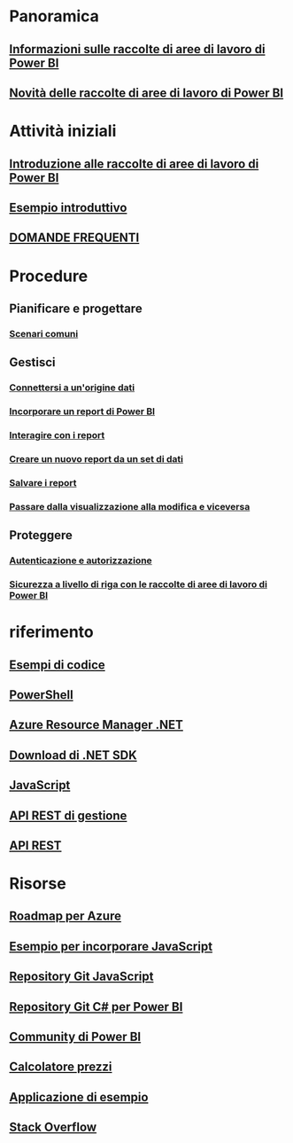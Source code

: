 # Panoramica
## [Informazioni sulle raccolte di aree di lavoro di Power BI](what-are-power-bi-workspace-collections.md)
## [Novità delle raccolte di aree di lavoro di Power BI](whats-new.md)

# Attività iniziali
## [Introduzione alle raccolte di aree di lavoro di Power BI](get-started.md)
## [Esempio introduttivo](get-started-sample.md)
## [DOMANDE FREQUENTI](faq.md)

# Procedure
## Pianificare e progettare
### [Scenari comuni](scenarios.md)

## Gestisci
### [Connettersi a un'origine dati](connect-datasource.md)
### [Incorporare un report di Power BI](embed-report.md)
### [Interagire con i report](interact-with-reports.md)
### [Creare un nuovo report da un set di dati](create-report-from-dataset.md)
### [Salvare i report](save-reports.md)
### [Passare dalla visualizzazione alla modifica e viceversa](toggle-mode.md)

## Proteggere
### [Autenticazione e autorizzazione](app-token-flow.md)
### [Sicurezza a livello di riga con le raccolte di aree di lavoro di Power BI](row-level-security.md)

# riferimento
## [Esempi di codice](https://azure.microsoft.com/resources/samples/?service=power-bi-embedded)
## [PowerShell](/powershell/module/azurerm.powerbiembedded)
## [Azure Resource Manager .NET](/dotnet/api/microsoft.azure.management.powerbiembedded)
## [Download di .NET SDK](https://www.nuget.org/profiles/powerbi)
## [JavaScript](https://github.com/Microsoft/PowerBI-JavaScript/wiki)
## [API REST di gestione](/rest/api/powerbiembedded/)
## [API REST](https://msdn.microsoft.com/library/azure/mt711507.aspx)

# Risorse
## [Roadmap per Azure](https://azure.microsoft.com/roadmap/?category=intelligence-analytics)
## [Esempio per incorporare JavaScript](https://microsoft.github.io/PowerBI-JavaScript/demo/)
## [Repository Git JavaScript](https://github.com/Microsoft/PowerBI-JavaScript)
## [Repository Git C# per Power BI](https://github.com/Microsoft/PowerBI-CSharp)
## [Community di Power BI](http://community.powerbi.com/t5/Developer/bd-p/Developer)
## [Calcolatore prezzi](https://azure.microsoft.com/pricing/calculator/)
## [Applicazione di esempio](https://github.com/Azure-Samples/power-bi-embedded-integrate-report-into-web-app/)
## [Stack Overflow](http://stackoverflow.com/questions/tagged/powerbi)
